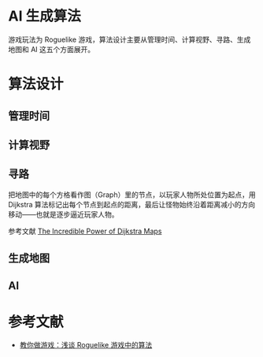 # AI 生成算法

游戏玩法为 Roguelike 游戏，算法设计主要从管理时间、计算视野、寻路、生成地图和 AI 这五个方面展开。

# 算法设计

## 管理时间

## 计算视野

## 寻路
把地图中的每个方格看作图（Graph）里的节点，以玩家人物所处位置为起点，用 Dijkstra 算法标记出每个节点到起点的距离，最后让怪物始终沿着距离减小的方向移动——也就是逐步逼近玩家人物。

参考文献 [The Incredible Power of Dijkstra Maps](./http://www.roguebasin.com/index.php?title=The_Incredible_Power_of_Dijkstra_Maps)

## 生成地图

## AI

# 参考文献
- [教你做游戏：浅谈 Roguelike 游戏中的算法](./https://www.gcores.com/articles/101550)
